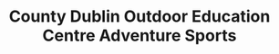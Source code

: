 ---
title: "County Dublin Outdoor Education Centre Adventure Sports"
address: "Clondalkin Sports And Leisure Centre, Nangor Road, Clondalkin, Co. Dublin, Dublin 22"
tel: "+353 (0)1 457 4858"
county: "Dublin"
category: "Canoeing Kayaking"
type: "Content"
lat: "53.318946838378906"
lng: "-6.3939738273620605"
---